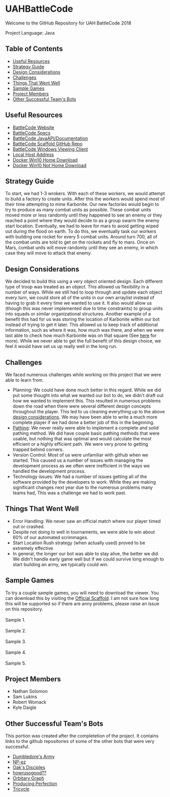 # UAHBattleCode
Welcome to the GitHub Repository for UAH BattleCode 2018

Project Language: Java

## Table of Contents
 - [Useful Resources](#resources)
 - [Strategy Guide](#strategy)
 - [Design Considerations](#design)
 - [Challenges](#challenges)
 - [Things That Went Well](#good)
 - [Sample Games](#samples)
 - [Project Members](#members)
 - [Other Successful Team's Bots](#otherbots)


## <a name="resources"/>Useful Resources
 - [BattleCode Website](https://battlecode.org/)
 - [BattleCode Specs](https://s3.amazonaws.com/battlecode-2018/specs/battlecode-specs-2018.html)
 - [BattleCode JavaAPI/Documentation](https://s3.amazonaws.com/battlecode-2018/api/java/index.html)
 - [BattleCode Scaffold GitHub Repo](https://github.com/battlecode/bc18-scaffold)
 - [BattleCode Windows Viewing Client](https://s3.amazonaws.com/battlecode-2018/viewer/WindowsRelease.zip)
 - [Local Host Address](http://192.168.99.100:6147/run.html)
 - [Docker Win10 Home Download](https://docs.docker.com/toolbox/toolbox_install_windows/)
 - [Docker Win10 Not Home Download](https://www.docker.com/docker-windows)


## <a name="strategy"/>Strategy Guide
To start, we had 1-3 wrokers. With each of these workers, we would attempt to build a factory to create units. After this the workers would spend most of their time attempting to mine Karbonite. Our new factories would begin to try to produce as many combat units as possible. These combat units moved more or less randomly until they happened to see an enemy or they reached a point where they would decide to as a group swarm the enemy start location. Eventually, we had to leave for mars to avoid getting wiped out during the flood on earth. To do this, we eventually task our workers with building one rocket for every 5 combat units. Around turn 700, all of the combat units are told to get on the rockets and fly to mars. Once on Mars, combat units will move randomly until they see an enemy, in which case they will move to attack that enemy.

## <a name="design"/>Design Considerations
We decided to build this using a very object oriented design. Each different type of troop was treated as an object. This allowed us flexibility in a number of ways. While we still had to loop through and update each object every turn, we could store all of the units in our own arraylist instead of having to grab it every time we wanted to use it. It also would allow us (though this was never implemented due to time constraints) to group units into squads or similar organizational structures. Another example of a benefit this had for us was storing the location of Karbonite within our bot instead of trying to get it later. This allowed us to keep track of additional information, such as where it was, how much was there, and when we were last able to check how much Karbonite was on that square (See [here](https://github.com/UAH-CS-Club/UAHBattleCode2018/blob/master/UAHBotV2.0.0/KarboniteLocation.java) for more). While we never able to get the full benefit of this design choice, we feel it would have set us up really well in the long run.

## <a name="challenges"/>Challenges
We faced numerous challenges while working on this project that we were able to learn from.
 - Planning: We could have done much better in this regard. While we did put some thought into what we wanted our bot to do, we didn't draft out how we wanted to implement this. This resulted in numerous problems down the road when there were several different design concepts throughout the player. This led to us cleaning everything up to the above [design considerations](#design). We may have been able to write a much more complete player if we had done a better job of this in the beginning.
 - [Pathing](https://github.com/UAH-CS-Club/UAHBattleCode2018/blob/master/UAHBotV2.0.0/Path.java): We never really were able to implement a complete and solid pathing method. We did have couple basic pathing methods that were usable, but nothing that was optimal and would calculate the most efficient or a highly efficient path. We were very prone to getting trapped behind corners.
 - Version Control: Most of us were unfamiliar with github when we started. This caused us a number of issues with managing the development process as we often were inefficient in the ways we handled the development process.
 - Technology issues: We had a number of issues getting all of the software provided by the developers to work. While they are making significant changes next year due to the numerous problems many teams had, This was a challenge we had to work past.
 
## <a name="good"/>Things That Went Well
  - Error Handling: We never saw an official match where our player timed out or crashed.
  - Despite not doing to well in tournaments, we were able to win about 60% of our automated scrimmages.
  - Start Location Rush strategy (when actually used) proved to be extremely effective
  - In general, the longer our bot was able to stay alive, the better we did. We didn't handle early game well but if we could survive long enough to start building an army, we typically could win.

## <a name="samples"/>Sample Games
To try a couple sample games, you will need to download the viewer. You can download this by visiting the [Official Scaffold](https://github.com/battlecode/bc18-scaffold). I am not sure how long this will be supported so if there are anny problems, please raise an issue on this repository.<br>
<br>
Sample 1. <br>
<br>
Sample 2. <br>
<br>
Sample 3. <br>
<br>
Sample 4. <br>
<br>
Sample 5. <br>

## <a name="members"/>Project Members
 - Nathan Solomon
 - Sam Lukins
 - Robert Womack
 - Kyle Daigle
 
## <a name="otherbots"/>Other Successful Team's Bots
This portion was created after the completetion of the project. It contains links to the github repositories of some of the other bots that were very successful.
 - [Dumbledore's Army](https://github.com/hansonyu123/Battlecode-2018)
 - [NP-ez](https://github.com/ChiCubed/bc18-bot)
 - [Oak's Disciples](https://github.com/Diana0604/battlecode18/tree/development)
 - [howrusogood??](https://github.com/WhaleVomit/Programming-Competitions/tree/master/Battlecode2018)
 - [Orbitary Graph](https://github.com/HalfVoxel/battlecode2018)
 - [Producing Perfection](https://github.com/VoidMercy/battlecode-2018)
 - [Tricycle](https://github.com/kmbrgandhi/tricycle_bot)
